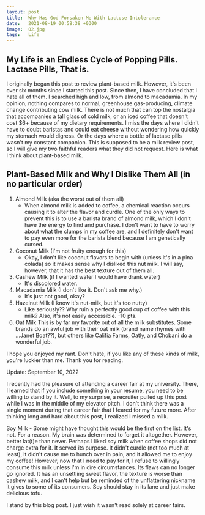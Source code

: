 ```yaml
---
layout: post
title:  Why Has God Forsaken Me With Lactose Intolerance
date:   2021-08-19 00:58:38 +0300
image:  02.jpg
tags:   Life
---
```


## My Life is an Endless Cycle of Popping Pills. Lactase Pills, That is. 

I originally began this post to review plant-based milk. However, it's been over six months since I started this post. Since then, I have concluded that I hate all of them. I searched high and low, from almond to macadamia. In my opinion, nothing compares to normal, greenhouse gas-producing, climate change contributing cow milk. There is not much that can top the nostalgia that accompanies a tall glass of cold milk, or an iced coffee that doesn't cost $6+ because of my dietary requirements. I miss the days where I didn't have to doubt baristas and could eat cheese without wondering how quickly my stomach would digress. Or the days where a bottle of lactase pills wasn't my constant companion. This is supposed to be a milk review post, so I will give my two faithful readers what they did not request. Here is what I think about plant-based milk. 

## Plant-Based Milk and Why I Dislike Them All (in no particular order)

1. Almond Milk (aka the worst out of them all)
    - When almond milk is added to coffee, a chemical reaction occurs causing it to alter the flavor and curdle. One of the only ways to prevent this is to use a barista brand of almond milk, which I don't have the energy to find and purchase. I don't want to have to worry about what the clumps in my coffee are, and I definitely don't want to pay even more for the barista blend because I am genetically cursed. 
2. Coconut Milk (I'm not fruity enough for this)
    - Okay, I don't like coconut flavors to begin with (unless it's in a pina colada) so it makes sense why I disliked this nut milk. I will say, however, that it has the best texture out of them all. 
3. Cashew Milk (if I wanted water I would have drank water) 
    - It's discolored water. 
4. Macadamia Milk (I don't like it. Don't ask me why.) 
    - It's just not good, okay? 
6. Hazelnut Milk (I know it's nut-milk, but it's too nutty) 
    - Like seriously?? Why ruin a perfectly good cup of coffee with this milk? Also, it's not easily accessible. -10 pts. 
8. Oat Milk
    This is by far my favorite out of all the milk substitutes. Some brands do an awful job with their oat milk (brand name rhymes with ...Janet Boat??), but others like Califia Farms, Oatly, and Chobani do a wonderful job. 

I hope you enjoyed my rant. Don't hate, if you like any of these kinds of milk, you're luckier than me. Thank you for reading.

Update:
September 10, 2022

I recently had the pleasure of attending a career fair at my university. There, I learned that if you include something in your resume, you need to be willing to stand by it. Well, to my surprise, a recruiter pulled up this post while I was in the middle of my elevator pitch. I don't think there was a single moment during that career fair that I feared for my future more. After thinking long and hard about this post, I realized I missed a milk. 

Soy Milk
    - Some might have thought this would be the first on the list. It's not. For a reason. My brain was determined to forget it altogether. However, better lat(t)e than never. Perhaps I liked soy milk when coffee shops did not charge extra for it. It served its purpose. It didn't curdle (not too much at least), it didn't cause me to hunch over in pain, and it allowed me to enjoy my coffee! However, now that I need to pay for it, I refuse to willingly consume this milk unless I'm in dire circumstances. Its flaws can no longer go ignored. It has an unsettling sweet flavor, the texture is worse than cashew milk, and I can't help but be reminded of the unflattering nickname it gives to some of its consumers. Soy should stay in its lane and just make delicious tofu. 

I stand by this blog post. I just wish it wasn't read solely at career fairs. 

